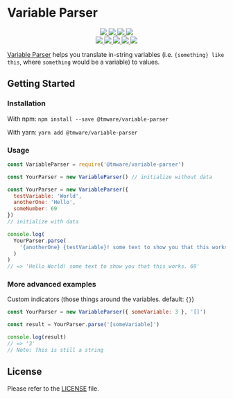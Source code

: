 # Variable Parser

<div>
  <p align="center">
    <a href="https://www.npmjs.com/package/@tmware/variable-parser">
      <img src="https://img.shields.io/npm/v/@tmware/variable-parser?style=flat" />
    </a>
    <a href="https://github.com/tmware/variable-parser/actions">
      <img src="https://github.com/tmware/variable-parser/workflows/Build/badge.svg" />
    </a>
    <a href="https://tmuniversal.eu/redirect/patreon">
      <img src="https://img.shields.io/badge/Patreon-support_me-fa6956.svg?style=flat&logo=patreon" />
    </a>
    <a href="https://www.npmjs.com/package/@tmware/variable-parser">
      <img src="https://img.shields.io/npm/dt/@tmware/variable-parser" />
    </a>
    <br />
    <a href="https://bundlephobia.com/result?p=@tmware/variable-parser">
      <img src="https://img.shields.io/bundlephobia/min/@tmware/variable-parser?label=packge%20size" />
    </a>
    <a href="https://github.com/tmware/variable-parser/issues">
      <img src="https://img.shields.io/github/issues/tmware/variable-parser.svg?style=flat">
    </a>
    <a href="https://github.com/tmware/variable-parser/graphs/contributors">
      <img src="https://img.shields.io/github/contributors/tmware/variable-parser.svg?style=flat">
    </a>
    <a href="https://github.com/tmware/variable-parser/blob/stable/LICENSE.md">
      <img src="https://img.shields.io/github/license/tmware/variable-parser.svg?style=flat">
    </a>
    <a href="https://gitnft.quine.sh/app/commits/list/repo/variable-parser">
      <img src="https://img.shields.io/badge/%F0%9F%94%AE-Open%20in%20GitNFT-darkviolet?style=flat" />
    </a>
  </p>
</div>

[Variable Parser] helps you translate in-string variables (i.e. `{something} like this`, where `something` would be a variable) to values.

## Getting Started

### Installation

With npm: `npm install --save @tmware/variable-parser`

With yarn: `yarn add @tmware/variable-parser`

### Usage

```js
const VariableParser = require('@tmware/variable-parser')

const YourParser = new VariableParser() // initialize without data
```

```js
const YourParser = new VariableParser({
  testVariable: 'World',
  anotherOne: 'Hello',
  someNumber: 69
})
// initialize with data
```

```js
console.log(
  YourParser.parse(
    '{anotherOne} {testVariable}! some text to show you that this works. {someNumber}'
  )
)
// => 'Hello World! some text to show you that this works. 69'
```

### More advanced examples

Custom indicators (those things around the variables. default: `{}`)

```js
const YourParser = new VariableParser({ someVariable: 3 }, '[]')

const result = YourParser.parse('[someVariable]')

console.log(result)
// => '3'
// Note: This is still a string
```

## License

Please refer to the [LICENSE](LICENSE.md) file.

[variable parser]: https://github.com/TMWare/variable-parser
